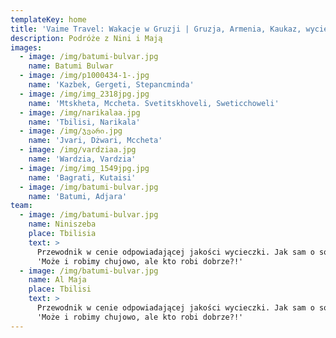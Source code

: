 ```yaml
---
templateKey: home
title: 'Vaime Travel: Wakacje w Gruzji | Gruzja, Armenia, Kaukaz, wycieczki, wczasy'
description: Podróże z Nini i Mają
images:
  - image: /img/batumi-bulvar.jpg
    name: Batumi Bulwar
  - image: /img/p1000434-1-.jpg
    name: 'Kazbek, Gergeti, Stepancminda'
  - image: /img/img_2318jpg.jpg
    name: 'Mtskheta, Mccheta. Svetitskhoveli, Sweticchoweli'
  - image: /img/narikalaa.jpg
    name: 'Tbilisi, Narikala'
  - image: /img/ჯვარი.jpg
    name: 'Jvari, Dżwari, Mccheta'
  - image: /img/vardziaa.jpg
    name: 'Wardzia, Vardzia'
  - image: /img/img_1549jpg.jpg
    name: 'Bagrati, Kutaisi'
  - image: /img/batumi-bulvar.jpg
    name: 'Batumi, Adjara'
team:
  - image: /img/batumi-bulvar.jpg
    name: Niniszeba
    place: Tbilisia
    text: >
      Przewodnik w cenie odpowiadającej jakości wycieczki. Jak sam o sobie mówi
      'Może i robimy chujowo, ale kto robi dobrze?!'
  - image: /img/batumi-bulvar.jpg
    name: Al Maja
    place: Tbilisi
    text: >
      Przewodnik w cenie odpowiadającej jakości wycieczki. Jak sam o sobie mówi
      'Może i robimy chujowo, ale kto robi dobrze?!'
---
```


